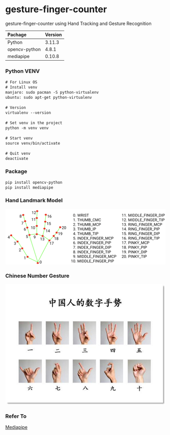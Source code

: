 # gesture-finger-counter

gesture-finger-counter using Hand Tracking and Gesture Recognition

| Pachage       | Version |
| :------------ | ------- |
| Python        | 3.11.3  |
| opencv-python | 4.8.1   |
| mediapipe     | 0.10.8  |

### Python VENV 

```
# For Linux OS
# Install venv
manjaro: sudo pacman -S python-virtualenv
ubuntu: sudo apt-get python-virtualenv

# Version
virtualenv --version

# Set venv in the project
python -m venv venv

# Start venv
source venv/bin/activate 

# Quit venv
deactivate
```

### Package

```
pip install opencv-python
pip install mediapipe
```

### Hand Landmark Model

![hand-landmarks](img/hand-landmarks.png)



### Chinese Number Gesture

![chinese-number-gesture](img/chinese-number-gesture.jpg)



### Refer To

[Mediapipe](https://developers.google.com/mediapipe/solutions/vision/gesture_recognizer#get_started)
